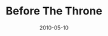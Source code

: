 ---
layout: music 
title: "Before The Throne"
date: 2010-05-10 
description: "Song from the Lavish series."
audio: "http://s3.amazonaws.com/crossroadsaudiomessages/01%20Before%20The%20Throne.mp3"
audio-duration: "03:43"
src: "http://s3.amazonaws.com/crossroads-media/images/legacy/content90x110_BeforeThrone.jpg"
---